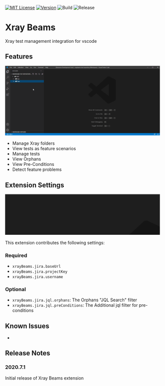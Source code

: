 [![MIT License](https://img.shields.io/github/license/danzelbel/xray-beams)](https://github.com/danzelbel/xray-beams/blob/master/LICENSE)
[![Version](https://vsmarketplacebadge.apphb.com/version/danzelbel.xray-beams.svg)](https://marketplace.visualstudio.com/items?itemName=danzelbel.xray-beams)
![Build](https://github.com/danzelbel/xray-beams/workflows/build/badge.svg)
![Release](https://github.com/danzelbel/xray-beams/workflows/release/badge.svg)

# Xray Beams

Xray test management integration for vscode

## Features

![features](images/readme/features.gif)

- Manage Xray folders
- View tests as feature scenarios
- Manage tests
- View Orphans
- View Pre-Conditions
- Detect feature problems

## Extension Settings

![Settings](images/readme/settings.gif)

This extension contributes the following settings:

### Required
- `xrayBeams.jira.baseUrl`
- `xrayBeams.jira.projectKey`
- `xrayBeams.jira.username`

### Optional
- `xrayBeams.jira.jql.orphans`: The Orphans "JQL Search" filter
- `xrayBeams.jira.jql.preConditions`: The Additional jql filter for pre-conditions

## Known Issues

-

## Release Notes

### 2020.7.1

Initial release of Xray Beams extension